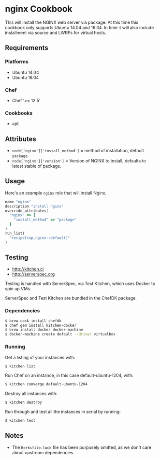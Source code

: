 # nginx Cookbook
This will install the NGINX web server via package.  At this time this cookbook only supports Ubuntu 14.04 and 16.04.  In time it will also include installment via source and LWRPs for virtual hosts.

## Requirements
### Platforms
- Ubuntu 14.04
- Ubuntu 16.04

### Chef
- Chef '>= 12.5'

### Cookbooks
- apt

## Attributes
- `node['nginx']['install_method']` = method of installation, default `package`.
- `node['nginx']['version']` = Version of NGINX to install, defaults to latest
  stable of package.

## Usage
Here's an example `nginx` role that will install Nginx.

```ruby
name "nginx"
description "install nginx"
override_attributes(
  "nginx" => {
    "install_method" => "package"
  }
)
run_list(
  "recipe[cop_nginx::default]"
)
```

## Testing
* http://kitchen.ci
* http://serverspec.org

Testing is handled with ServerSpec, via Test Kitchen, which uses Docker to spin up VMs.

ServerSpec and Test Kitchen are bundled in the ChefDK package.

### Dependencies
```bash
$ brew cask install chefdk
$ chef gem install kitchen-docker
$ brew install docker docker-machine
$ docker-machine create default --driver virtualbox
```

### Running
Get a listing of your instances with:

```bash
$ kitchen list
```

Run Chef on an instance, in this case default-ubuntu-1204, with:

```bash
$ kitchen converge default-ubuntu-1204
```

Destroy all instances with:

```bash
$ kitchen destroy
```

Run through and test all the instances in serial by running:

```bash
$ kitchen test
```

## Notes
* The `Berksfile.lock` file has been purposely omitted, as we don't care about upstream dependencies.
